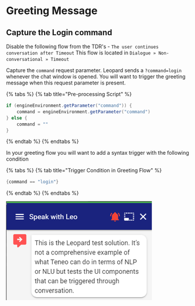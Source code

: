 # Greeting Message

## Capture the Login command

Disable the following flow from the TDR's - `The user continues conversation after Timeout`  This flow is located in `Dialogue » Non-conversational » Timeout`

Capture the `command` request parameter. Leopard sends a `?command=login` whenever the chat window is opened. You will want to trigger the greeting message when this request parameter is present.

{% tabs %}
{% tab title="Pre-processing Script" %}
```groovy
if (engineEnvironment.getParameter("command")) {
	command = engineEnvironment.getParameter("command")
} else {
	command = ""
}
```
{% endtab %}
{% endtabs %}

In your greeting flow you will want to add a syntax trigger with the following condition

{% tabs %}
{% tab title="Trigger Condition in Greeting Flow" %}
```groovy
{command == "login"}
```
{% endtab %}
{% endtabs %}

![](../../.gitbook/assets/greeting.png)

